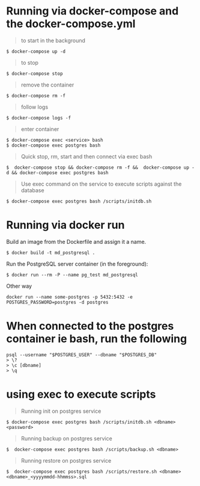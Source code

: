 
# Running via docker-compose and the docker-compose.yml

> to start in the background
```
$ docker-compose up -d
```

> to stop 
```
$ docker-compose stop
```

> remove the container
```
$ docker-compose rm -f
```
> follow logs
```
$ docker-compose logs -f
```

> enter container
```
$ docker-compose exec <service> bash
$ docker-compose exec postgres bash
```

> Quick stop, rm, start and then connect via exec bash
```
$  docker-compose stop && docker-compose rm -f &&  docker-compose up -d && docker-compose exec postgres bash
```

> Use exec command on the service to execute scripts against the database
```
$ docker-compose exec postgres bash /scripts/initdb.sh
```


# Running via docker run
Build an image from the Dockerfile and assign it a name.
```
$ docker build -t md_postgresql .
```

Run the PostgreSQL server container (in the foreground):
```
$ docker run --rm -P --name pg_test md_postgresql
```

Other way
```
docker run --name some-postgres -p 5432:5432 -e POSTGRES_PASSWORD=postgres -d postgres
```

# When connected to the postgres container ie bash, run the following
```
psql --username "$POSTGRES_USER" --dbname "$POSTGRES_DB"
> \?
> \c [dbname]
> \q
```

# using exec to execute scripts

> Running init on postgres service
```
$ docker-compose exec postgres bash /scripts/initdb.sh <dbname> <password>
```
> Running backup on postgres service
```
$  docker-compose exec postgres bash /scripts/backup.sh <dbname>
```
> Running restore on postgres service
```
$  docker-compose exec postgres bash /scripts/restore.sh <dbname> <dbname>_<yyyymmdd-hhmmss>.sql
```
